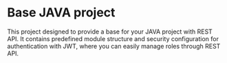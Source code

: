 # Base JAVA project
This project designed to provide a base for your JAVA project with REST API. It contains predefined module structure and security configuration for authentication with JWT, where you can easily manage roles through REST API.